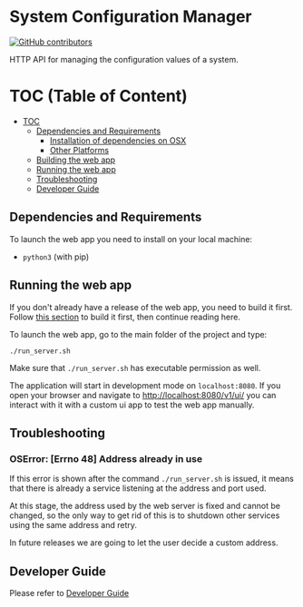 # System Configuration Manager

[![GitHub contributors](https://img.shields.io/github/contributors/raasoft/coding-challenge.svg)](https://github.com/raasoft/coding-challenge/graphs/contributors)

HTTP API for managing the configuration values of a system.

# TOC (Table of Content)

* [TOC](#TOC)
    - [Dependencies and Requirements](#dependencies-and-requirements)
        - [Installation of dependencies on OSX](#installation-of-dependencies-on-osx)
        - [Other Platforms](#other-platforms)
    - [Building the web app](#building-the-web-app)
    - [Running the web app](#running-the-web-app)
    - [Troubleshooting](#troubleshooting)
    - [Developer Guide](#developer-guide)

## Dependencies and Requirements 

To launch the web app you need to install on your local machine:

- `python3` (with pip)

## Running the web app

If you don't already have a release of the web app, you need to build it first.
Follow [this section](#DeveloperGuide.md) to build it first, then continue reading here.

To launch the web app, go to the main folder of the project and type:

```
./run_server.sh
```

Make sure that `./run_server.sh` has executable permission as well.

The application will start in development mode on `localhost:8080`.
If you open your browser and navigate to [http://localhost:8080/v1/ui/](http://localhost:8080/v1/ui/) you can interact with it with a custom ui app to test the web app manually.

## Troubleshooting

### OSError: [Errno 48] Address already in use

If this error is shown after the command `./run_server.sh` is issued, it means that there is already a service listening at the address and port used.

At this stage, the address used by the web server is fixed and cannot be changed, so the only way to get rid of this is to shutdown other services using the same address and retry.

In future releases we are going to let the user decide a custom address.

## Developer Guide

Please refer to [Developer Guide](./DeveloperGuide.md)